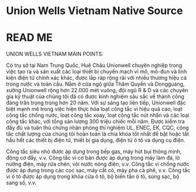 # Union Wells Vietnam Native Source

# READ ME #
UNION WELLS VIETNAM MAIN POINTS:

Có trụ sở tại Nam Trung Quốc, Huệ Châu Unionwell chuyên nghiệp trong việc tạo ra và sản xuất các loại thiết bị chuyển mạch vi mô, mô-đun và linh kiện điện tử chính xác khác, được lắp ráp rộng rãi với nhiều thương hiệu cả trong nước và toàn cầu. Nằm ở cửa ngõ giữa Thâm Quyến và Dongguang, xưởng Unionwell rộng hơn 22.000 mét vuông, đội ngũ R & D và các chuyên gia kỹ thuật của chúng tôi đã có được kinh nghiệm sâu sắc về thành công đáng trân trọng trong hơn 20 năm. Với sự sáng tạo liên tiếp, Unionwell đặc biệt mạnh mẽ trong việc hiện thực hóa loạt công tắc vi hiệu quả cao, loạt công tắc chống nước, loạt công tắc xoay, loạt công tắc nút nhấn và các loại công tắc khác, với tổng sản lượng 300 triệu chiếc mỗi năm. Được kiểm tra đầy đủ và tuân thủ chứng nhận phòng thí nghiệm UL, ENEC, EK, CQC, công tắc chất lượng của chúng tôi hoàn toàn là chìa khóa tốt nhất để bật hoặc tắt hầu hết các thiết bị điện tử, thiết bị gia dụng, điện tử ô tô và dụng cụ điện.

Công tắc siêu nhỏ được áp dụng trong bếp gas, máy hút bụi thông minh, động cơ đẩy, v.v.
Công tắc vi cơ bản được áp dụng trong máy làm đá, lò nướng điện, máy rửa chén, vòi nước nóng điện, v.v.
Công tắc vi chống nước được áp dụng trong các cọc sạc, máy cắt cỏ, máy pha cà phê, v.v.
Công tắc vi ô tô được áp dụng trong khóa cửa ô tô, bộ biến tần ô tô, súng sạc, bộ sang số, v.v.
